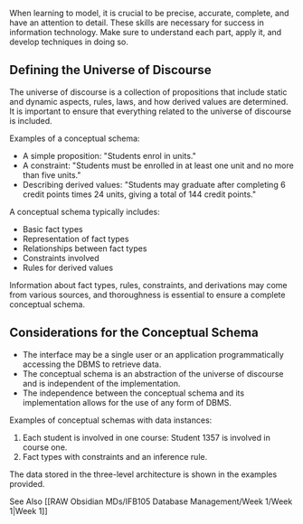 When learning to model, it is crucial to be precise, accurate, complete, and have an attention to detail. These skills are necessary for success in information technology. Make sure to understand each part, apply it, and develop techniques in doing so.

## Defining the Universe of Discourse

The universe of discourse is a collection of propositions that include static and dynamic aspects, rules, laws, and how derived values are determined. It is important to ensure that everything related to the universe of discourse is included.

Examples of a conceptual schema:
- A simple proposition: "Students enrol in units."
- A constraint: "Students must be enrolled in at least one unit and no more than five units."
- Describing derived values: "Students may graduate after completing 6 credit points times 24 units, giving a total of 144 credit points."

A conceptual schema typically includes:
- Basic fact types
- Representation of fact types
- Relationships between fact types
- Constraints involved
- Rules for derived values

Information about fact types, rules, constraints, and derivations may come from various sources, and thoroughness is essential to ensure a complete conceptual schema.

## Considerations for the Conceptual Schema

- The interface may be a single user or an application programmatically accessing the DBMS to retrieve data.
- The conceptual schema is an abstraction of the universe of discourse and is independent of the implementation.
- The independence between the conceptual schema and its implementation allows for the use of any form of DBMS.

Examples of conceptual schemas with data instances:
1. Each student is involved in one course: Student 1357 is involved in course one.
2. Fact types with constraints and an inference rule.

The data stored in the three-level architecture is shown in the examples provided.

See Also
[[RAW Obsidian MDs/IFB105 Database Management/Week 1/Week 1|Week 1]]